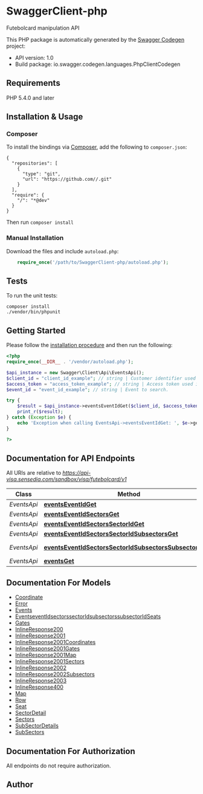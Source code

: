 # SwaggerClient-php
Futebolcard manipulation API

This PHP package is automatically generated by the [Swagger Codegen](https://github.com/swagger-api/swagger-codegen) project:

- API version: 1.0
- Build package: io.swagger.codegen.languages.PhpClientCodegen

## Requirements

PHP 5.4.0 and later

## Installation & Usage
### Composer

To install the bindings via [Composer](http://getcomposer.org/), add the following to `composer.json`:

```
{
  "repositories": [
    {
      "type": "git",
      "url": "https://github.com//.git"
    }
  ],
  "require": {
    "/": "*@dev"
  }
}
```

Then run `composer install`

### Manual Installation

Download the files and include `autoload.php`:

```php
    require_once('/path/to/SwaggerClient-php/autoload.php');
```

## Tests

To run the unit tests:

```
composer install
./vendor/bin/phpunit
```

## Getting Started

Please follow the [installation procedure](#installation--usage) and then run the following:

```php
<?php
require_once(__DIR__ . '/vendor/autoload.php');

$api_instance = new Swagger\Client\Api\EventsApi();
$client_id = "client_id_example"; // string | Customer identifier used for authentication.
$access_token = "access_token_example"; // string | Access token used in the authentication.
$event_id = "event_id_example"; // string | Event to search.

try {
    $result = $api_instance->eventsEventIdGet($client_id, $access_token, $event_id);
    print_r($result);
} catch (Exception $e) {
    echo 'Exception when calling EventsApi->eventsEventIdGet: ', $e->getMessage(), PHP_EOL;
}

?>
```

## Documentation for API Endpoints

All URIs are relative to *https://api-visa.sensedia.com/sandbox/visa/futebolcard/v1*

Class | Method | HTTP request | Description
------------ | ------------- | ------------- | -------------
*EventsApi* | [**eventsEventIdGet**](docs/Api/EventsApi.md#eventseventidget) | **GET** /events/{eventId} | 
*EventsApi* | [**eventsEventIdSectorsGet**](docs/Api/EventsApi.md#eventseventidsectorsget) | **GET** /events/{eventId}/sectors | 
*EventsApi* | [**eventsEventIdSectorsSectorIdGet**](docs/Api/EventsApi.md#eventseventidsectorssectoridget) | **GET** /events/{eventId}/sectors/{sectorId} | 
*EventsApi* | [**eventsEventIdSectorsSectorIdSubsectorsGet**](docs/Api/EventsApi.md#eventseventidsectorssectoridsubsectorsget) | **GET** /events/{eventId}/sectors/{sectorId}/subsectors | 
*EventsApi* | [**eventsEventIdSectorsSectorIdSubsectorsSubsectorIdGet**](docs/Api/EventsApi.md#eventseventidsectorssectoridsubsectorssubsectoridget) | **GET** /events/{eventId}/sectors/{sectorId}/subsectors/{subsectorId} | 
*EventsApi* | [**eventsGet**](docs/Api/EventsApi.md#eventsget) | **GET** /events | 


## Documentation For Models

 - [Coordinate](docs/Model/Coordinate.md)
 - [Error](docs/Model/Error.md)
 - [Events](docs/Model/Events.md)
 - [EventseventIdsectorssectorIdsubsectorssubsectorIdSeats](docs/Model/EventseventIdsectorssectorIdsubsectorssubsectorIdSeats.md)
 - [Gates](docs/Model/Gates.md)
 - [InlineResponse200](docs/Model/InlineResponse200.md)
 - [InlineResponse2001](docs/Model/InlineResponse2001.md)
 - [InlineResponse2001Coordinates](docs/Model/InlineResponse2001Coordinates.md)
 - [InlineResponse2001Gates](docs/Model/InlineResponse2001Gates.md)
 - [InlineResponse2001Map](docs/Model/InlineResponse2001Map.md)
 - [InlineResponse2001Sectors](docs/Model/InlineResponse2001Sectors.md)
 - [InlineResponse2002](docs/Model/InlineResponse2002.md)
 - [InlineResponse2002Subsectors](docs/Model/InlineResponse2002Subsectors.md)
 - [InlineResponse2003](docs/Model/InlineResponse2003.md)
 - [InlineResponse400](docs/Model/InlineResponse400.md)
 - [Map](docs/Model/Map.md)
 - [Row](docs/Model/Row.md)
 - [Seat](docs/Model/Seat.md)
 - [SectorDetail](docs/Model/SectorDetail.md)
 - [Sectors](docs/Model/Sectors.md)
 - [SubSectorDetails](docs/Model/SubSectorDetails.md)
 - [SubSectors](docs/Model/SubSectors.md)


## Documentation For Authorization

 All endpoints do not require authorization.


## Author




